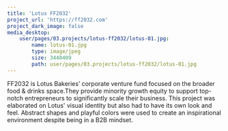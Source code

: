 ```yaml
---
title: 'Lotus FF2032'
project_url: 'https://ff2032.com'
project_dark_image: false
media_desktop:
    user/pages/03.projects/lotus-ff2032/lotus-01.jpg:
        name: lotus-01.jpg
        type: image/jpeg
        size: 3440409
        path: user/pages/03.projects/lotus-ff2032/lotus-01.jpg
---
```


FF2032 is Lotus Bakeries’ corporate venture fund focused on the broader food & drinks space.They provide minority growth equity to support top-notch entrepreneurs to significantly scale their business. This project was elaborated on Lotus' visual identity but also had to have its own look and feel. Abstract shapes and playful colors were used to create an inspirational environment despite being in a B2B mindset.